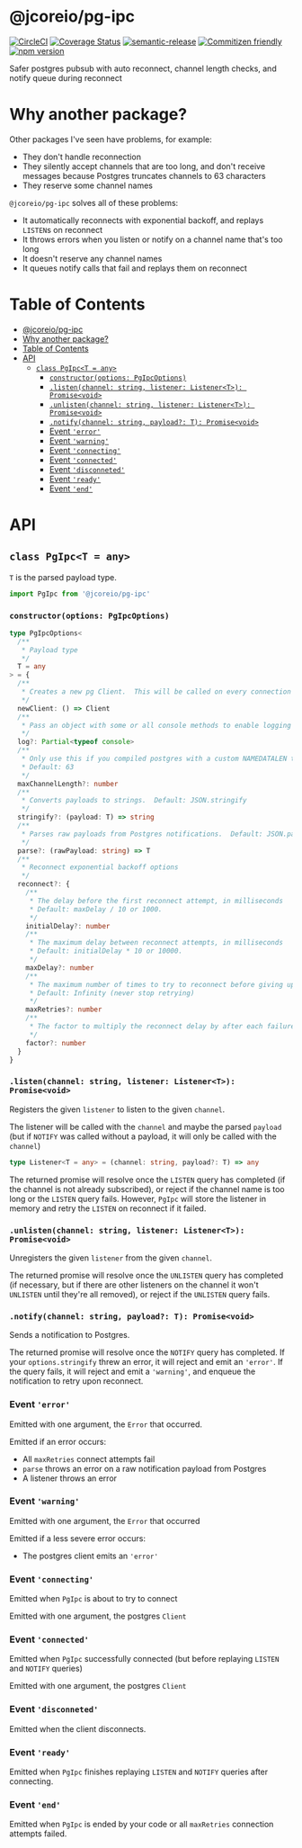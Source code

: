 # @jcoreio/pg-ipc

[![CircleCI](https://circleci.com/gh/jcoreio/pg-ipc.svg?style=svg)](https://circleci.com/gh/jcoreio/pg-ipc)
[![Coverage Status](https://codecov.io/gh/jcoreio/pg-ipc/branch/master/graph/badge.svg)](https://codecov.io/gh/jcoreio/pg-ipc)
[![semantic-release](https://img.shields.io/badge/%20%20%F0%9F%93%A6%F0%9F%9A%80-semantic--release-e10079.svg)](https://github.com/semantic-release/semantic-release)
[![Commitizen friendly](https://img.shields.io/badge/commitizen-friendly-brightgreen.svg)](http://commitizen.github.io/cz-cli/)
[![npm version](https://badge.fury.io/js/%40jcoreio%2Fpg-ipc.svg)](https://badge.fury.io/js/%40jcoreio%2Fpg-ipc)

Safer postgres pubsub with auto reconnect, channel length checks, and notify queue during reconnect

# Why another package?

Other packages I've seen have problems, for example:

- They don't handle reconnection
- They silently accept channels that are too long, and don't receive messages because Postgres truncates channels to 63 characters
- They reserve some channel names

`@jcoreio/pg-ipc` solves all of these problems:

- It automatically reconnects with exponential backoff, and replays `LISTEN`s on reconnect
- It throws errors when you listen or notify on a channel name that's too long
- It doesn't reserve any channel names
- It queues notify calls that fail and replays them on reconnect

# Table of Contents

<!-- toc -->

- [@jcoreio/pg-ipc](#jcoreiopg-ipc)
- [Why another package?](#why-another-package)
- [Table of Contents](#table-of-contents)
- [API](#api)
  - [`class PgIpc<T = any>`](#class-pgipct--any)
    - [`constructor(options: PgIpcOptions)`](#constructoroptions-pgipcoptions)
    - [`.listen(channel: string, listener: Listener<T>): Promise<void>`](#listenchannel-string-listener-listenert-promisevoid)
    - [`.unlisten(channel: string, listener: Listener<T>): Promise<void>`](#unlistenchannel-string-listener-listenert-promisevoid)
    - [`.notify(channel: string, payload?: T): Promise<void>`](#notifychannel-string-payload-t-promisevoid)
    - [Event `'error'`](#event-error)
    - [Event `'warning'`](#event-warning)
    - [Event `'connecting'`](#event-connecting)
    - [Event `'connected'`](#event-connected)
    - [Event `'disconneted'`](#event-disconneted)
    - [Event `'ready'`](#event-ready)
    - [Event `'end'`](#event-end)

<!-- tocstop -->

# API

## `class PgIpc<T = any>`

`T` is the parsed payload type.

```js
import PgIpc from '@jcoreio/pg-ipc'
```

### `constructor(options: PgIpcOptions)`

```ts
type PgIpcOptions<
  /**
   * Payload type
   */
  T = any
> = {
  /**
   * Creates a new pg Client.  This will be called on every connection attempt
   */
  newClient: () => Client
  /**
   * Pass an object with some or all console methods to enable logging
   */
  log?: Partial<typeof console>
  /**
   * Only use this if you compiled postgres with a custom NAMEDATALEN to allow longer channel names.
   * Default: 63
   */
  maxChannelLength?: number
  /**
   * Converts payloads to strings.  Default: JSON.stringify
   */
  stringify?: (payload: T) => string
  /**
   * Parses raw payloads from Postgres notifications.  Default: JSON.parse
   */
  parse?: (rawPayload: string) => T
  /**
   * Reconnect exponential backoff options
   */
  reconnect?: {
    /**
     * The delay before the first reconnect attempt, in milliseconds
     * Default: maxDelay / 10 or 1000.
     */
    initialDelay?: number
    /**
     * The maximum delay between reconnect attempts, in milliseconds
     * Default: initialDelay * 10 or 10000.
     */
    maxDelay?: number
    /**
     * The maximum number of times to try to reconnect before giving up and emitting an error.
     * Default: Infinity (never stop retrying)
     */
    maxRetries?: number
    /**
     * The factor to multiply the reconnect delay by after each failure.  Default: 2
     */
    factor?: number
  }
}
```

### `.listen(channel: string, listener: Listener<T>): Promise<void>`

Registers the given `listener` to listen to the given `channel`.

The listener will be called with the `channel` and maybe the parsed `payload` (but if `NOTIFY` was called without a payload, it will only be called with the `channel`)

```ts
type Listener<T = any> = (channel: string, payload?: T) => any
```

The returned promise will resolve once the `LISTEN` query has completed (if the channel is not already subscribed), or reject if the channel name is too long or the `LISTEN` query fails.
However, `PgIpc` will store the listener in memory and retry the `LISTEN` on reconnect if it failed.

### `.unlisten(channel: string, listener: Listener<T>): Promise<void>`

Unregisters the given `listener` from the given `channel`.

The returned promise will resolve once the `UNLISTEN` query has completed (if necessary, but if there are other listeners on the channel it won't `UNLISTEN` until they're all removed), or reject if the `UNLISTEN` query fails.

### `.notify(channel: string, payload?: T): Promise<void>`

Sends a notification to Postgres.

The returned promise will resolve once the `NOTIFY` query has completed. If your `options.stringify` threw an error, it will reject and emit an `'error'`.
If the query fails, it will reject and emit a `'warning'`, and enqueue the notification to retry upon reconnect.

### Event `'error'`

Emitted with one argument, the `Error` that occurred.

Emitted if an error occurs:

- All `maxRetries` connect attempts fail
- `parse` throws an error on a raw notification payload from Postgres
- A listener throws an error

### Event `'warning'`

Emitted with one argument, the `Error` that occurred

Emitted if a less severe error occurs:

- The postgres client emits an `'error'`

### Event `'connecting'`

Emitted when `PgIpc` is about to try to connect

Emitted with one argument, the postgres `Client`

### Event `'connected'`

Emitted when `PgIpc` successfully connected (but before replaying `LISTEN` and `NOTIFY` queries)

Emitted with one argument, the postgres `Client`

### Event `'disconneted'`

Emitted when the client disconnects.

### Event `'ready'`

Emitted when `PgIpc` finishes replaying `LISTEN` and `NOTIFY` queries after connecting.

### Event `'end'`

Emitted when `PgIpc` is ended by your code or all `maxRetries` connection attempts failed.
